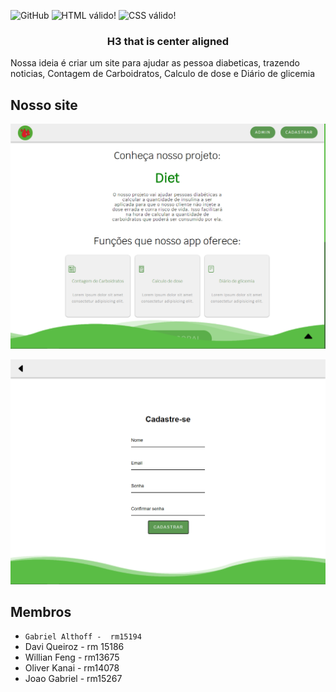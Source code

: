 ![GitHub](https://img.shields.io/github/license/dav1s0707/2emia-projeto) <img src="https://img.shields.io/w3c-validation/html?targetUrl=https%3A%2F%2Fdav1s0707.github.io%2F2emia-projeto%2Findex.html" alt="HTML válido!" /> <img style="border:0;width:88px;height:31px" src="https://jigsaw.w3.org/css-validator/images/vcss-blue" alt="CSS válido!" />




<h3 style="text-align: center;">H3 that is center aligned</h3>
Nossa ideia é criar um site para ajudar as pessoa diabeticas, trazendo noticias, Contagem de Carboidratos, Calculo de dose e Diário de glicemia

## Nosso site

![plot](images/tela-print.png)

![plot](images/tela-print-login.png)

## Membros
- `Gabriel Althoff -  rm15194`
- Davi Queiroz - rm 15186
- Willian Feng - rm13675
- Oliver Kanai - rm14078
- Joao Gabriel - rm15267

